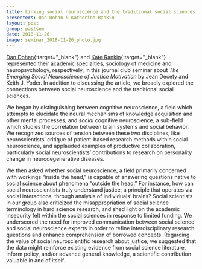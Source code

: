 ```yaml
---
title: Linking social neuroscience and the traditional social sciences
presenters: Dan Dohan & Katherine Rankin
layout: post
group: pastsem
date: 2018-11-26
image: seminar_2018-11-26_photo.jpg
---
```


[Dan Dohan](https://profiles.ucsf.edu/dan.dohan){:target="\_blank"} and [Kate Rankin](https://memory.ucsf.edu/people/katherine-rankin-phd){:target="\_blank"} 
represented their academic specialties, sociology of medicine and neuropsychology, respectively, in this journal club seminar about 
*The Emerging Social Neuroscience of Justice Motivation* by Jean Decety and Keith J. Yoder. In addition to discussing the article, 
we broadly explored the connections between social neuroscience and the traditional social sciences. 


We began by distinguishing between cognitive neuroscience, a field which attempts to elucidate the neural mechanisms of knowledge 
acquisition and other mental processes, and *social* cognitive neuroscience, a sub-field which studies the correlation between brain 
systems and social behavior. We recognized sources of tension between these two disciplines, like neuroscientists’ critique of 
patient-based research methods within social neuroscience, and applauded examples of productive collaboration, particularly social 
neuroscientists’ contributions to research on personality change in neurodegenerative diseases.


We then asked whether social neuroscience, a field primarily concerned with workings “inside the head,” is capable of answering 
questions native to social science about phenomena “outside the head.” For instance, how can social neuroscientists truly understand 
justice, a principle that operates via social interactions, through analysis of individuals’ brains? Social scientists in our group 
also criticized the misappropriation of social science terminology in hard science research, and shed light on the academic insecurity 
felt within the social sciences in response to limited funding. We underscored the need for improved communication between social 
science and social neuroscience experts in order to refine interdisciplinary research questions and enhance comprehension of borrowed 
concepts. Regarding the value of social neuroscientific research about justice, we suggested that the data might reinforce existing 
evidence from social science literature, inform policy, and/or advance general knowledge, a scientific contribution valuable in and 
of itself.
